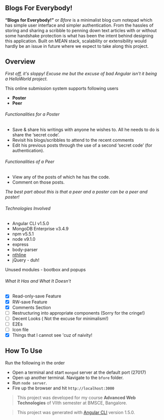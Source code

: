 ## Blogs For Everybody!

**“Blogs for Everybody!”** or *Bfore* is a minimalist blog cum notepad which has simple
user interface and simpler authentication. 
From the hassles of storing and sharing a scribble to penning down text articles with or without some handshake
protection is what has been the intent behind designing this application.
Built on MEAN stack, scalability or extensibility would hardly be an issue in future
where we expect to take along this project. 

## Overview

*First off, it's sloppy! Excuse me but the excuse of bad Angular isn't it being a HelloWorld project.*

This online submission system supports following users
- **Poster**
- **Peer**

###### Functionalities for a Poster
- Save & share his writings with anyone he wishes to. All he needs to do is
share the ‘secret code’.
- Revisit his blogs/scribbles to attend to the recent comments
- Edit his previous posts through the use of a second ‘secret code’ (for
authentication).

###### Functionalities of a Peer
- View any of the posts of which he has the code.
- Comment on those posts.

*The best part about this is that a peer and a poster can be a peer and poster!*

###### Technologies Involved
- Angular CLI v1.5.0
- MongoDB Enterprise v3.4.9
- npm v5.5.1
- node v9.1.0
- express
- body-parser
- [nthline](https://www.npmjs.com/package/node-nthline)
- jQuery  - duh!

Unused modules - bootbox and popups

###### What It Has and What It Doesn't
- [x] Read-only-save Feature
- [x] RW-save Feature
- [x] Comments Section
- [ ] Restructuring into appropriate components (Sorry for the cringe!)
- [ ] Decent Looks ( Not the excuse for minimalism!)
- [ ] E2Es 
- [ ] Icon file
- [x] Things that I cannot see 'cuz of naivity!

## How To Use

Run the following in the order

- Open a terminal and start `mongod` server at the default port (27017)
- Open up another terminal. Navigate to the `bfore` folder.
- Run `node server`.
- Fire up the browser and hit `http://localhost:3000`


> This project was developed for my course **Advanced Web Technologies** of VIIth semester at BMSCE, Bangalore.

> This project was generated with [Angular CLI](https://github.com/angular/angular-cli) version 1.5.0.
